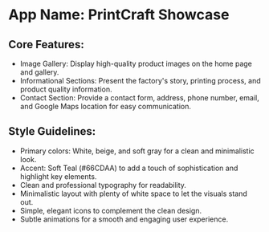 # **App Name**: PrintCraft Showcase

## Core Features:

- Image Gallery: Display high-quality product images on the home page and gallery.
- Informational Sections: Present the factory's story, printing process, and product quality information.
- Contact Section: Provide a contact form, address, phone number, email, and Google Maps location for easy communication.

## Style Guidelines:

- Primary colors: White, beige, and soft gray for a clean and minimalistic look.
- Accent: Soft Teal (#66CDAA) to add a touch of sophistication and highlight key elements.
- Clean and professional typography for readability.
- Minimalistic layout with plenty of white space to let the visuals stand out.
- Simple, elegant icons to complement the clean design.
- Subtle animations for a smooth and engaging user experience.